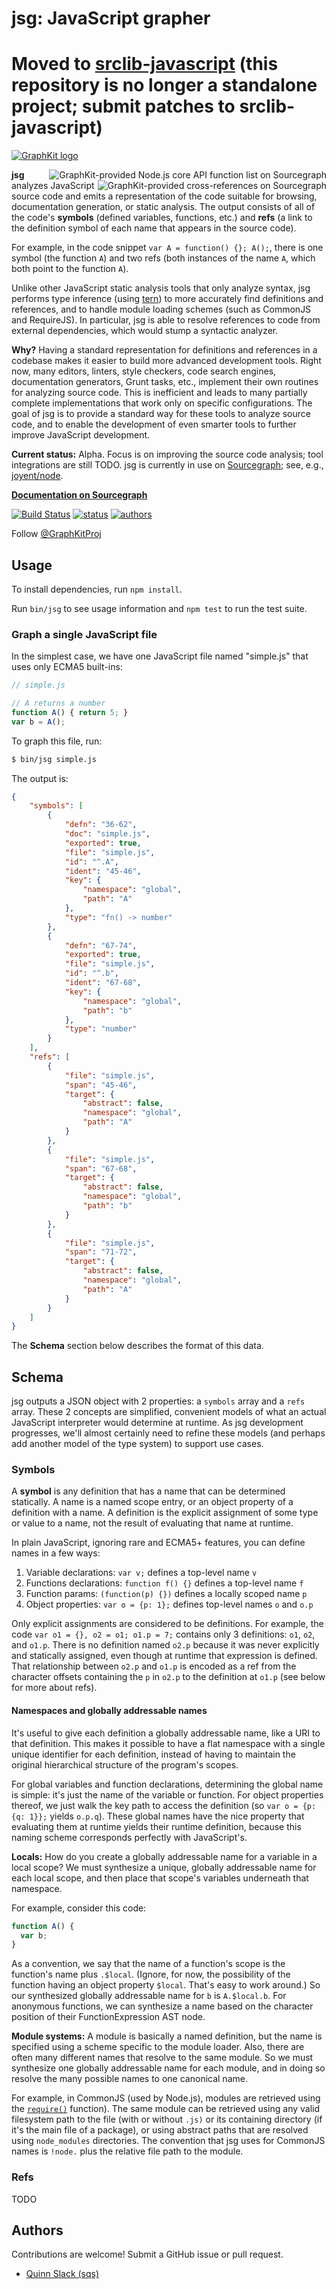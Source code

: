 # jsg: JavaScript grapher

# Moved to [srclib-javascript](https://sourcegraph.com/github.com/sourcegraph/srclib-javascript) (this repository is no longer a standalone project; submit patches to srclib-javascript)

<a href="http://graphkit.org"><img align="center" alt="GraphKit logo" src="https://raw.github.com/sourcegraph/graphkit/master/media/logo.png"></a>

<a href="https://sourcegraph.com/github.com/joyent/node"><img align=right alt="GraphKit-provided Node.js core API function list on Sourcegraph" src="https://raw.github.com/sourcegraph/graphkit/master/media/symbols-list.png"></a> <a href="https://sourcegraph.com/github.com/joyent/node/symbols/javascript/commonjs/lib/assert.js/-/equal"><img align=right alt="GraphKit-provided cross-references on Sourcegraph" src="https://raw.github.com/sourcegraph/graphkit/master/media/examples.png"></a> **jsg** analyzes JavaScript source code and emits a representation of the code suitable for browsing, documentation generation, or static analysis. The output
consists of all of the code's **symbols** (defined variables, functions, etc.)
and **refs** (a link to the definition symbol of each name that appears in the
source code).

For example, in the code snippet `var A = function() {}; A();`, there is one
symbol (the function `A`) and two refs (both instances of the name `A`, which
both point to the function `A`).

Unlike other JavaScript static analysis tools that only analyze syntax, jsg
performs type inference (using [tern](https://github.com/marijnh/tern)) to more
accurately find definitions and references, and to handle module loading schemes
(such as CommonJS and RequireJS). In particular, jsg is able to resolve
references to code from external dependencies, which would stump a syntactic
analyzer.

**Why?** Having a standard representation for definitions and references in a
codebase makes it easier to build more advanced development tools. Right now,
many editors, linters, style checkers, code search engines, documentation
generators, Grunt tasks, etc., implement their own routines for analyzing source
code. This is inefficient and leads to many partially complete implementations
that work only on specific configurations. The goal of jsg is to provide a
standard way for these tools to analyze source code, and to enable the
development of even smarter tools to further improve JavaScript development.

**Current status:** Alpha. Focus is on improving the source code analysis; tool
integrations are still TODO. jsg is currently in use on
[Sourcegraph](https://sourcegraph.com); see, e.g.,
[joyent/node](https://sourcegraph.com/github.com/joyent/node).

**[Documentation on Sourcegraph](https://sourcegraph.com/github.com/sourcegraph/jsg)**

[![Build Status](https://travis-ci.org/sourcegraph/jsg.png?branch=master)](https://travis-ci.org/sourcegraph/jsg)
[![status](https://sourcegraph.com/api/repos/github.com/sourcegraph/jsg/badges/status.png)](https://sourcegraph.com/github.com/sourcegraph/jsg)
[![authors](https://sourcegraph.com/api/repos/github.com/sourcegraph/jsg/badges/authors.png)](https://sourcegraph.com/github.com/sourcegraph/jsg)

Follow [@GraphKitProj](https://twitter.com/GraphKitProj)

## Usage

To install dependencies, run `npm install`.

Run `bin/jsg` to see usage information and `npm test` to run the test suite.


### Graph a single JavaScript file

In the simplest case, we have one JavaScript file named "simple.js" that uses
only ECMA5 built-ins:

```javascript
// simple.js

// A returns a number
function A() { return 5; }
var b = A();
```

To graph this file, run:

```bash
$ bin/jsg simple.js
```

The output is:

```json
{
    "symbols": [
        {
            "defn": "36-62",
            "doc": "simple.js",
            "exported": true,
            "file": "simple.js",
            "id": "^.A",
            "ident": "45-46",
            "key": {
                "namespace": "global",
                "path": "A"
            },
            "type": "fn() -> number"
        },
        {
            "defn": "67-74",
            "exported": true,
            "file": "simple.js",
            "id": "^.b",
            "ident": "67-68",
            "key": {
                "namespace": "global",
                "path": "b"
            },
            "type": "number"
        }
    ],
    "refs": [
        {
            "file": "simple.js",
            "span": "45-46",
            "target": {
                "abstract": false,
                "namespace": "global",
                "path": "A"
            }
        },
        {
            "file": "simple.js",
            "span": "67-68",
            "target": {
                "abstract": false,
                "namespace": "global",
                "path": "b"
            }
        },
        {
            "file": "simple.js",
            "span": "71-72",
            "target": {
                "abstract": false,
                "namespace": "global",
                "path": "A"
            }
        }
    ]
}
```

The **Schema** section below describes the format of this data.


## Schema

jsg outputs a JSON object with 2 properties: a `symbols` array and a `refs`
array. These 2 concepts are simplified, convenient models of what an actual
JavaScript interpreter would determine at runtime. As jsg development
progresses, we'll almost certainly need to refine these models (and perhaps add
another model of the type system) to support use cases.

### Symbols

A **symbol** is any definition that has a name that can be determined
statically. A name is a named scope entry, or an object property of a definition
with a name. A definition is the explicit assignment of some type or value to a
name, not the result of evaluating that name at runtime.

In plain JavaScript, ignoring rare and ECMA5+ features, you can define names in
a few ways:

1. Variable declarations: `var v;` defines a top-level name `v`
1. Functions declarations: `function f() {}` defines a top-level name `f`
1. Function params: `(function(p) {})` defines a locally scoped name `p`
1. Object properties: `var o = {p: 1};` defines top-level names `o` and `o.p`

Only explicit assignments are considered to be definitions. For example, the
code `var o1 = {}, o2 = o1; o1.p = 7;` contains only 3 definitions: `o1`, `o2`,
and `o1.p`. There is no definition named `o2.p` because it was never explicitly
and statically assigned, even though at runtime that expression is defined. That
relationship between `o2.p` and `o1.p` is encoded as a ref from the character
offsets containing the `p` in `o2.p` to the definition at `o1.p` (see below for
more about refs).


#### Namespaces and globally addressable names

It's useful to give each definition a globally addressable name, like a URI to
that definition. This makes it possible to have a flat namespace with a single
unique identifier for each definition, instead of having to maintain the
original hierarchical structure of the program's scopes.

For global variables and function declarations, determining the global name is
simple: it's just the name of the variable or function. For object properties
thereof, we just walk the key path to access the definition (so `var o = {p: {q:
1}};` yields `o.p.q`). These global names have the nice property that evaluating
them at runtime yields their runtime definition, because this naming scheme
corresponds perfectly with JavaScript's.

**Locals:** How do you create a globally addressable name for a variable in
a local scope? We must synthesize a unique, globally addressable name for each
local scope, and then place that scope's variables underneath that namespace.

For example, consider this code:

```javascript
function A() {
  var b;
}
```

As a convention, we say that the name of a function's scope is the function's
name plus `.$local`. (Ignore, for now, the possibility of the function having an
object property `$local`. That's easy to work around.) So our synthesized
globally addressable name for `b` is `A.$local.b`. For anonymous functions, we
can synthesize a name based on the character position of their
FunctionExpression AST node.

**Module systems:** A module is basically a named definition, but the name is
specified using a scheme specific to the module loader. Also, there are often
many different names that resolve to the same module. So we must synthesize one
globally addressable name for each module, and in doing so resolve the many
possible names to one canonical name.

For example, in CommonJS (used by Node.js), modules are retrieved using the
[`require()`](https://sourcegraph.com/github.com/joyent/node/symbols/javascript/commonjs/lib/module.js/-/prototype/require)
function). The same module can be retrieved using any valid filesystem path to
the file (with or without `.js)` or its containing directory (if it's the main
file of a package), or using abstract paths that are resolved using
`node_modules` directories. The convention that jsg uses for CommonJS names is
`!node.` plus the relative file path to the module.


### Refs

TODO


## Authors

Contributions are welcome! Submit a GitHub issue or pull request.

* [Quinn Slack (sqs)](https://sourcegraph.com/sqs)
